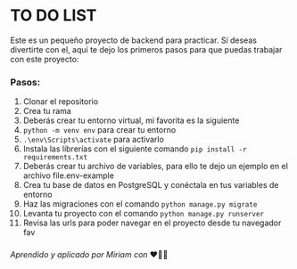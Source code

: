 
# TO DO LIST

Este es un pequeño proyecto de backend para practicar. Sí deseas divertirte con el, aquí te dejo los primeros pasos para que puedas trabajar con este proyecto:

### Pasos: 
1. Clonar el repositorio
2. Crea tu rama
3. Deberás crear tu entorno virtual, mi favorita es la siguiente
4. `python -m venv env` para crear tu entorno
5. `.\env\Scripts\activate` para activarlo
6. Instala las librerías con el siguiente comando `pip install -r requirements.txt`
7. Deberás crear tu archivo de variables, para ello te dejo un ejemplo en el archivo file.env-example
8. Crea tu base de datos en PostgreSQL y conéctala en tus variables de entorno
9. Haz las migraciones con el comando `python manage.py migrate`
10. Levanta tu proyecto con el comando `python manage.py runserver`
11. Revisa las urls para poder navegar en el proyecto desde tu navegador fav

### 

*Aprendido y aplicado por Miriam con* ♥️💼😎
